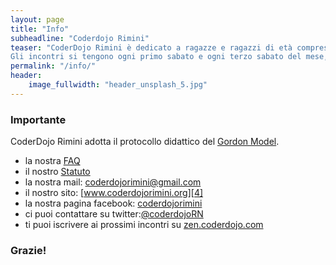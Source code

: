 ```yaml
---
layout: page
title: "Info"
subheadline: "Coderdojo Rimini"
teaser: "CoderDojo Rimini è dedicato a ragazze e ragazzi di età compresa tra i 7 e 14 anni che vogliono imparare a programmare affiancati da informatici professionisti.
Gli incontri si tengono ogni primo sabato e ogni terzo sabato del mese, dalle 15 alle 18."
permalink: "/info/"
header:
    image_fullwidth: "header_unsplash_5.jpg"
---
```


### Importante

CoderDojo Rimini adotta il protocollo didattico del [Gordon Model][1].

* la nostra [FAQ][2]
* il nostro [Statuto][3]
* la nostra mail: coderdojorimini@gmail.com
* il nostro sito: [www.coderdojorimini.org][4]
* la nostra pagina facebook: [coderdojorimini][5]
* ci puoi contattare su twitter:[@coderdojoRN][6]
* ti puoi iscrivere ai prossimi incontri su [zen.coderdojo.com][7]


### Grazie!

 [1]: https://github.com/gordonway/coderDojoTools
 [2]: https://www.coderdojorimini.org/chi-siamo/domande-frequenti/
 [3]: https://coderdojo.com/reporting-governance/
 [4]: https://www.coderdojorimini.org
 [5]: https://www.facebook.com/coderdojorimini/
 [6]: https://twitter.com/coderdojoRN
 [7]: https://zen.coderdojo.com/dojos/it/emilia-romagna/rimini-province-of-rimini/rimini
